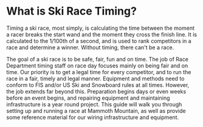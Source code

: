 # What is Ski Race Timing?
Timing a ski race, most simply, is calculating the time between the moment a racer breaks the start wand and the moment they cross the finish line. It is calculated to the 1/100th of a second, and is used to rank competitors in a race and determine a winner. Without timing, there can't be a race.

The goal of a ski race is to be safe, fair, fun and on time. The job of Race Department timing staff on race day focuses mainly on being fair and on time. Our priority is to get a legal time for every competitor, and to run the race in a fair, timely and legal manner. Equipment and methods need to conform to FIS and/or US Ski and Snowboard rules at all times. However, the job extends far beyond this. Preparation begins days or even weeks before an event begins, and repairing equipment and maintaining infrastructure is a year round project. This guide will walk you through setting up and running a race at Mammoth Mountain, as well as provide some reference material for our wiring infrastructure and equipment.
